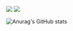 <a href="https://hamster801.tistory.com/" target="_blank"><img src="https://img.shields.io/badge/tistory-000000?style=for-the-badge&logo=appveyor&logo=tistory&logoColor=000000"/></a>
<a href="wlsud801@gmail.com" target="_blank"><img src="https://img.shields.io/badge/gmail-000000?style=for-the-badge&logo=appveyor&logo=tistory&logoColor=000000"/></a>

![Anurag's GitHub stats](https://github-readme-stats.vercel.app/api?username=wlsud801&show_icons=true&theme=radical)

